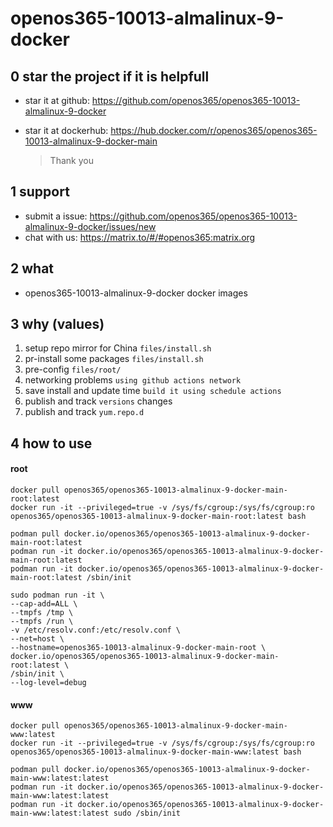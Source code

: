 # openos365-10013-almalinux-9-docker

## 0 star the project if it is helpfull

* star it at github: https://github.com/openos365/openos365-10013-almalinux-9-docker
* star it at dockerhub: https://hub.docker.com/r/openos365/openos365-10013-almalinux-9-docker-main

  > Thank you

## 1 support

* submit a issue: https://github.com/openos365/openos365-10013-almalinux-9-docker/issues/new
* chat with us: https://matrix.to/#/#openos365:matrix.org

## 2 what

* openos365-10013-almalinux-9-docker docker images
  
## 3 why (values)

1. setup repo mirror for China `files/install.sh`
1. pr-install some packages `files/install.sh`
1. pre-config `files/root/`
1. networking problems `using github actions network`
1. save install and update time `build it using schedule actions`
1. publish and track `versions` changes
1. publish and track `yum.repo.d`

## 4 how to use

#### root
```
docker pull openos365/openos365-10013-almalinux-9-docker-main-root:latest
docker run -it --privileged=true -v /sys/fs/cgroup:/sys/fs/cgroup:ro openos365/openos365-10013-almalinux-9-docker-main-root:latest bash

podman pull docker.io/openos365/openos365-10013-almalinux-9-docker-main-root:latest
podman run -it docker.io/openos365/openos365-10013-almalinux-9-docker-main-root:latest
podman run -it docker.io/openos365/openos365-10013-almalinux-9-docker-main-root:latest /sbin/init

sudo podman run -it \
--cap-add=ALL \
--tmpfs /tmp \
--tmpfs /run \
-v /etc/resolv.conf:/etc/resolv.conf \
--net=host \
--hostname=openos365-10013-almalinux-9-docker-main-root \
docker.io/openos365/openos365-10013-almalinux-9-docker-main-root:latest \
/sbin/init \
--log-level=debug

```
#### www

```
docker pull openos365/openos365-10013-almalinux-9-docker-main-www:latest
docker run -it --privileged=true -v /sys/fs/cgroup:/sys/fs/cgroup:ro openos365/openos365-10013-almalinux-9-docker-main-www:latest bash

podman pull docker.io/openos365/openos365-10013-almalinux-9-docker-main-www:latest:latest
podman run -it docker.io/openos365/openos365-10013-almalinux-9-docker-main-www:latest:latest
podman run -it docker.io/openos365/openos365-10013-almalinux-9-docker-main-www:latest:latest sudo /sbin/init
```
